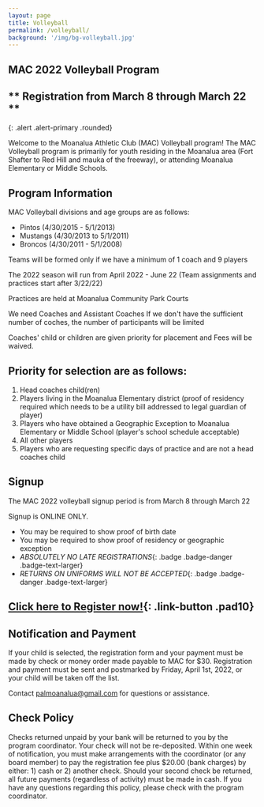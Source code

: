 ```yaml
---
layout: page
title: Volleyball
permalink: /volleyball/
background: '/img/bg-volleyball.jpg'
---
```


MAC 2022 Volleyball Program
----------------------------------

## ** Registration from March 8 through March 22 **
{: .alert .alert-primary .rounded}

Welcome to the Moanalua Athletic Club (MAC) Volleyball program! The MAC Volleyball
program is primarily for youth residing in the Moanalua area (Fort Shafter to Red
Hill and mauka of the freeway), or attending Moanalua Elementary or Middle Schools.

Program Information
-------------------
MAC Volleyball divisions and age groups are as follows:  
* Pintos (4/30/2015 - 5/1/2013)
* Mustangs (4/30/2013 to 5/1/2011)
* Broncos (4/30/2011 - 5/1/2008)

Teams will be formed only if we have a minimum of 1 coach and 9 players

The 2022 season will run from April 2022 - June 22
(Team assignments and practices start after 3/22/22)

Practices are held at Moanalua Community Park Courts

We need Coaches and Assistant Coaches
If we don't have the sufficient number of coches, the number of participants will be limited

Coaches' child or children are given priority for placement and Fees will be waived.

Priority for selection are as follows:
--------------------------------------
1. Head coaches child(ren)
1. Players living in the Moanalua Elementary district (proof of residency required which needs to be a utility bill addressed to legal guardian of player)
1. Players who have obtained a Geographic Exception to Moanalua Elementary or Middle School (player's school schedule acceptable)
1. All other players
1. Players who are requesting specific days of practice and are not a head coaches child

Signup
------------
The MAC 2022 volleyball signup period is from March 8 through March 22

Signup is ONLINE ONLY.

* You may be required to show proof of birth date
* You may be required to show proof of residency or geographic exception
* *ABSOLUTELY NO LATE REGISTRATIONS*{: .badge .badge-danger .badge-text-larger}
* *RETURNS ON UNIFORMS WILL NOT BE ACCEPTED*{: .badge .badge-danger .badge-text-larger}

## [Click here to Register now!](https://forms.gle/bzgqWWPEJaxM5CfG9){: .link-button .pad10}

Notification and Payment
------------------------
If your child is selected, the registration form and your payment must be made by check or money order made payable to MAC for $30. Registration and payment must be sent and postmarked by Friday, April 1st, 2022, or your child will be taken off the list.

Contact [palmoanalua@gmail.com](mailto:palmoanalua@gmail.com)  for questions or assistance.

Check Policy
------------
Checks returned unpaid by your bank will be returned to you by the program coordinator. 
Your check will not be re-deposited. Within one week of notification, you must make
arrangements with the coordinator (or any board member) to pay the registration fee
plus $20.00 (bank charges) by either: 1) cash or 2) another check. Should your second
check be returned, all future payments (regardless of activity) must be made in cash.
If you have any questions regarding this policy, please check with the program coordinator.
